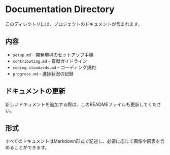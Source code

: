 # Documentation Directory

このディレクトリには、プロジェクトのドキュメントが含まれます。

## 内容

- `setup.md` - 開発環境のセットアップ手順
- `contributing.md` - 貢献ガイドライン
- `coding-standards.md` - コーディング規約
- `progress.md` - 進捗状況の記録

## ドキュメントの更新

新しいドキュメントを追加する際は、このREADMEファイルも更新してください。

## 形式

すべてのドキュメントはMarkdown形式で記述し、必要に応じて画像や図表を含めることができます。
